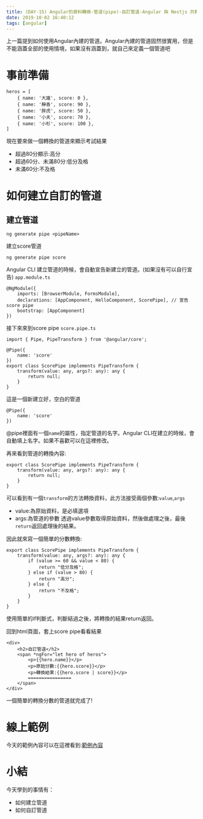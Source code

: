 ```yaml
---
title: (DAY-15) Angular的資料轉換-管道(pipe)-自訂管道-Angular 與 Nestjs 共舞
date: 2019-10-02 16:40:12
tags: [angular]
---
```

上一篇提到如何使用Angular內建的管道。Angular內建的管道固然很實用，但是不能涵蓋全部的使用情境，如果沒有涵蓋到，就自己來定義一個管道吧

# 事前準備
```
heros = [
    { name: '大雄', score: 0 },
    { name: '靜香', score: 90 },
    { name: '胖虎', score: 50 },
    { name: '小夫', score: 70 },
    { name: '小杉', score: 100 },
]
```
現在要來做一個轉換的管道來顯示考試結果
- 超過80分顯示:高分
- 超過60分、未滿80分:低分及格
- 未滿60分:不及格

# 如何建立自訂的管道
## 建立管道
```
ng generate pipe <pipeName>
```
建立score管道
```
ng generate pipe score
```
Angular CLI 建立管道的時候，會自動宣告新建立的管道。(如果沒有可以自行宣告)
`app.module.ts`
```
@NgModule({
    imports: [BrowserModule, FormsModule],
    declarations: [AppComponent, HelloComponent, ScorePipe], // 宣告score pipe
    bootstrap: [AppComponent]
})
```



接下來來到score pipe
`score.pipe.ts`
```
import { Pipe, PipeTransform } from '@angular/core';

@Pipe({
    name: 'score'
})
export class ScorePipe implements PipeTransform {
    transform(value: any, args?: any): any {
        return null;
    }
}
```
這是一個新建立好，空白的管道
```
@Pipe({
    name: 'score'
})
```
@pipe裡面有一個`name`的屬性，指定管道的名字。Angular CLI在建立的時候，會自動填上名字。如果不喜歡可以在這裡修改。

再來看到管道的轉換內容:
```
export class ScorePipe implements PipeTransform {
    transform(value: any, args?: any): any {
        return null;
    }
}
```

可以看到有一個`transform`的方法轉換資料，此方法接受兩個參數:`value`,`args`
- value:為原始資料，是必填選項
- args:為管道的參數
透過value參數取得原始資料，然後做處理之後，最後`return`返回處理後的結果。

因此就來寫一個簡單的分數轉換:
```
export class ScorePipe implements PipeTransform {
    transform(value: any, args?: any): any {
        if (value >= 60 && value < 80) {
            return "低分及格";
        } else if (value > 80) {
            return "高分";
        } else {
            return "不及格";
        }
    }
}
```

使用簡單的if判斷式，判斷結過之後，將轉換的結果return返回。

回到html頁面，套上score pipe看看結果
```
<div>
    <h2>自訂管道</h2>
    <span *ngFor="let hero of heros">
        <p>{{hero.name}}</p>
        <p>原始分數:{{hero.score}}</p>
        <p>轉換結果:{{hero.score | score}}</p>
        ================
    </span>
</div>
```


一個簡單的轉換分數的管道就完成了!

# 線上範例
今天的範例內容可以在這裡看到:[範例內容](https://stackblitz.com/edit/angular-iron-jason-d15?file=src%2Fapp%2Fscore.pipe.ts)

# 小結
今天學到的事情有：
- 如何建立管道
- 如何自訂管道

